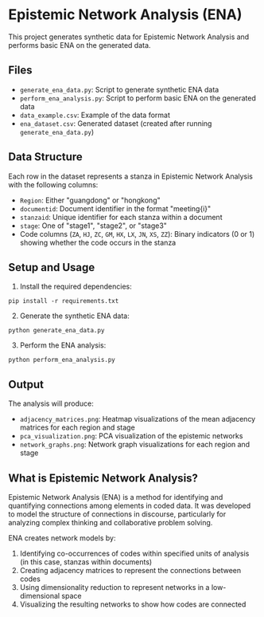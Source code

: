 # Epistemic Network Analysis (ENA)

This project generates synthetic data for Epistemic Network Analysis and performs basic ENA on the generated data.

## Files
- `generate_ena_data.py`: Script to generate synthetic ENA data
- `perform_ena_analysis.py`: Script to perform basic ENA on the generated data
- `data_example.csv`: Example of the data format
- `ena_dataset.csv`: Generated dataset (created after running `generate_ena_data.py`)

## Data Structure
Each row in the dataset represents a stanza in Epistemic Network Analysis with the following columns:
- `Region`: Either "guangdong" or "hongkong"
- `documentid`: Document identifier in the format "meeting{i}"
- `stanzaid`: Unique identifier for each stanza within a document
- `stage`: One of "stage1", "stage2", or "stage3"
- Code columns (`ZA`, `HJ`, `ZC`, `GM`, `HX`, `LX`, `JN`, `XS`, `ZZ`): Binary indicators (0 or 1) showing whether the code occurs in the stanza

## Setup and Usage

1. Install the required dependencies:
```
pip install -r requirements.txt
```

2. Generate the synthetic ENA data:
```
python generate_ena_data.py
```

3. Perform the ENA analysis:
```
python perform_ena_analysis.py
```

## Output
The analysis will produce:
- `adjacency_matrices.png`: Heatmap visualizations of the mean adjacency matrices for each region and stage
- `pca_visualization.png`: PCA visualization of the epistemic networks
- `network_graphs.png`: Network graph visualizations for each region and stage

## What is Epistemic Network Analysis?
Epistemic Network Analysis (ENA) is a method for identifying and quantifying connections among elements in coded data. It was developed to model the structure of connections in discourse, particularly for analyzing complex thinking and collaborative problem solving.

ENA creates network models by:
1. Identifying co-occurrences of codes within specified units of analysis (in this case, stanzas within documents)
2. Creating adjacency matrices to represent the connections between codes
3. Using dimensionality reduction to represent networks in a low-dimensional space
4. Visualizing the resulting networks to show how codes are connected 
 
